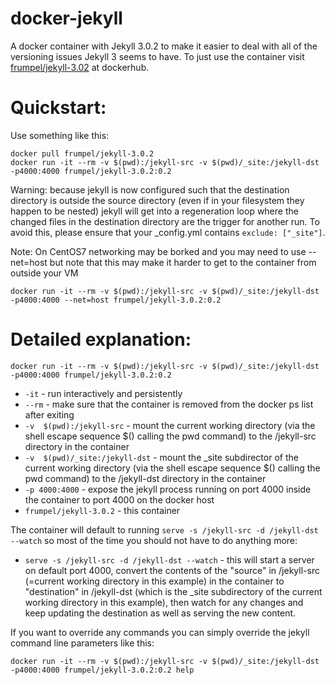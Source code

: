 # docker-jekyll

A docker container with Jekyll 3.0.2 to make it easier to deal with all of the versioning issues Jekyll 3 seems to have. To just use the container visit [frumpel/jekyll-3.02](https://hub.docker.com/r/frumpel/jekyll-3.0.2/) at dockerhub.

# Quickstart:

Use something like this:

```
docker pull frumpel/jekyll-3.0.2
docker run -it --rm -v $(pwd):/jekyll-src -v $(pwd)/_site:/jekyll-dst -p4000:4000 frumpel/jekyll-3.0.2:0.2
```

Warning: because jekyll is now configured such that the destination directory is outside the source directory (even if in your filesystem they happen to be nested) jekyll will get into a regeneration loop where the changed files in the destination directory are the trigger for another run. To avoid this, please ensure that your _config.yml contains `exclude: ["_site"]`.

Note: On CentOS7 networking may be borked and you may need to use --net=host but note that this may make it harder to get to the container from outside your VM

```
docker run -it --rm -v $(pwd):/jekyll-src -v $(pwd)/_site:/jekyll-dst -p4000:4000 --net=host frumpel/jekyll-3.0.2:0.2
```

# Detailed explanation:

```
docker run -it --rm -v $(pwd):/jekyll-src -v $(pwd)/_site:/jekyll-dst -p4000:4000 frumpel/jekyll-3.0.2:0.2
```

* `-it` - run interactively and persistently
* `--rm` - make sure that the container is removed from the docker ps list after exiting
* `-v  $(pwd):/jekyll-src` - mount the current working directory (via the shell escape sequence $() calling the pwd command) to the /jekyll-src directory in the container
* `-v  $(pwd)/_site:/jekyll-dst` - mount the _site subdirector of the current working directory (via the shell escape sequence $() calling the pwd command) to the /jekyll-dst directory in the container
* `-p 4000:4000` - expose the jekyll process running on port 4000 inside the container to port 4000 on the docker host
* `frumpel/jekyll-3.0.2` - this container

The container will default to running `serve -s /jekyll-src -d /jekyll-dst --watch` so most of the time you should not have to do anything more:

* `serve -s /jekyll-src -d /jekyll-dst --watch` - this will start a server on default port 4000, convert the contents of the "source" in /jekyll-src (=current working directory in this example) in the container to "destination" in /jekyll-dst (which is the _site subdirectory of the current working directory in this example), then watch for any changes and keep updating the destination as well as serving the new content.

If you want to override any commands you can simply override the jekyll command line parameters like this:

```
docker run -it --rm -v $(pwd):/jekyll-src -v $(pwd)/_site:/jekyll-dst -p4000:4000 frumpel/jekyll-3.0.2:0.2 help
```



